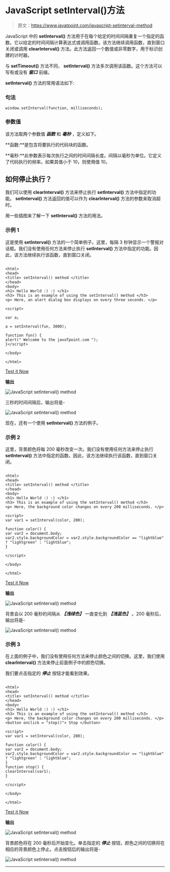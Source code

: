 # JavaScript setInterval()方法

> 原文：<https://www.javatpoint.com/javascript-setinterval-method>

JavaScript 中的 **setInterval()** 方法用于在每个给定的时间间隔重复一个指定的函数。它以给定的时间间隔计算表达式或调用函数。该方法继续调用函数，直到窗口关闭或调用 **clearInterval()** 方法。此方法返回一个数值或非零数字，用于标识创建的计时器。

与 **setTimeout()** 方法不同， **setInterval()** 方法多次调用该函数。这个方法可以写有或没有 ***窗口*** 前缀。

**setInterval()** 方法的常用语法如下:

### 句法

```
window.setInterval(function, milliseconds);

```

### 参数值

该方法取两个参数值 ***函数*** 和 ***毫秒*** ，定义如下。

**函数:**是包含将要执行的代码块的函数。

**毫秒:**此参数表示每次执行之间的时间间隔长度。间隔以毫秒为单位。它定义了代码执行的频率。如果其值小于 10，则使用值 10。

## 如何停止执行？

我们可以使用 **clearInterval()** 方法来停止执行 **setInterval()** 方法中指定的功能。 **setInterval()** 方法返回的值可以作为 **clearInterval()** 方法的参数来取消超时。

用一些插图来了解一下 **setInterval()** 方法的用法。

### 示例 1

这是使用 **setInterval()** 方法的一个简单例子。这里，每隔 3 秒钟显示一个警报对话框。我们没有使用任何方法来停止执行 **setInterval()** 方法中指定的功能。因此，该方法继续执行该函数，直到窗口关闭。

```

<html>
<head>
<title> setInterval() method </title>
</head>
<body>
<h1> Hello World :) :) </h1>
<h3> This is an example of using the setInterval() method </h3>
<p> Here, an alert dialog box displays on every three seconds. </p>

<script>

var a;

a = setInterval(fun, 3000);

function fun() {
alert(" Welcome to the javaTpoint.com ");
}</script>

</body>

</html>

```

[Test it Now](https://www.javatpoint.com/oprweb/test.jsp?filename=javascript-setinterval-method1)

**输出**

![JavaScript setInterval() method](img/50b500cde257456c219345fd62270025.png)

三秒的时间间隔后，输出将是-

![JavaScript setInterval() method](img/57c318a48f4415bed7cb84f6300f122d.png)

现在，还有一个使用 **setInterval()** 方法的例子。

### 示例 2

这里，背景颜色将每 200 毫秒改变一次。我们没有使用任何方法来停止执行 **setInterval()** 方法中指定的函数。因此，该方法继续执行该函数，直到窗口关闭。

```

<html>
<head>
<title> setInterval() method </title>
</head>
<body>
<h1> Hello World :) :) </h1>
<h3> This is an example of using the setInterval() method </h3>
<p> Here, the background color changes on every 200 milliseconds. </p>

<script>
var var1 = setInterval(color, 200);

function color() {
var var2 = document.body;
var2.style.backgroundColor = var2.style.backgroundColor == "lightblue" ? "lightgreen" : "lightblue";
}

</script>

</body>

</html>

```

[Test it Now](https://www.javatpoint.com/oprweb/test.jsp?filename=javascript-setinterval-method2)

**输出**

![JavaScript setInterval() method](img/e3efad4980b9ef2811a16a723625cfcb.png)

背景会以 200 毫秒的间隔从 ***【浅绿色】*** 一直变化到 ***【浅蓝色】*** 。200 毫秒后，输出将是-

![JavaScript setInterval() method](img/fac6c2e7fbfc9b4ef07423aec319d834.png)

### 示例 3

在上面的例子中，我们没有使用任何方法来停止颜色之间的切换。这里，我们使用 **clearInterval()** 方法来停止前面例子中的颜色切换。

我们要点击指定的 ***停止*** 按钮才能看到效果。

```

<html>
<head>
<title> setInterval() method </title>
</head>
<body>
<h1> Hello World :) :) </h1>
<h3> This is an example of using the setInterval() method </h3>
<p> Here, the background color changes on every 200 milliseconds. </p>
<button onclick = "stop()"> Stop </button>

<script>
var var1 = setInterval(color, 200);

function color() {
var var2 = document.body;
var2.style.backgroundColor = var2.style.backgroundColor == "lightblue" ? "lightgreen" : "lightblue";
}
function stop() {
clearInterval(var1);
}

</script>

</body>

</html>

```

[Test it Now](https://www.javatpoint.com/oprweb/test.jsp?filename=javascript-setinterval-method3)

**输出**

![JavaScript setInterval() method](img/a8267359ce169045fddca9bd183748c9.png)

背景颜色将在 200 毫秒后开始变化。单击指定的 ***停止*** 按钮，颜色之间的切换将在相应的背景颜色上停止。点击按钮后的输出将是-

![JavaScript setInterval() method](img/8ddf295f78eea2866bad5e3be1d3137d.png)

* * *